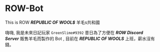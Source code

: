 # ROW-Bot

This is ROW ***REPUBLIC OF WOOL$*** 羊毛s共和國

嗨嗨, 我是未來日記玩家 `GreenSlime#9392` 昔日為了方便在 ***ROW Discord Server*** 販售羊毛而製作的 Bot , 目前在 ***REPUBLIC OF WOOLS*** 上班，薪水沒有錢。
